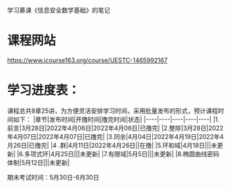 学习慕课《信息安全数学基础》的笔记
# 课程网站

https://www.icourse163.org/course/UESTC-1465992167
# 学习进度表：
课程总共8章25讲，为方便灵活安排学习时间，采用批量发布的形式，预计课程时间如下：
|章节|发布时间|开撸时间|撸完时间|状态|
|----|----|----|----|----|
|1.前言|3月28日|2022年4月06日|2022年4月06日|已撸完|
|2.整除|3月28日|2022年4月07日|2022年4月07日|已撸完|
|3.同余|4月04日|2022年4月19日|2022年4月26日|已撸完|
|4 .群|4月11日|2022年4月26日||在撸|
|5.环和域|4月18日|||未更新|
|6.多项式环|4月25日|||未更新|
|7.有限域|5月5日|||未更新|
|8.椭圆曲线密码体制|5月12日|||未更新|

期末考试时间：5月30日-6月30日
